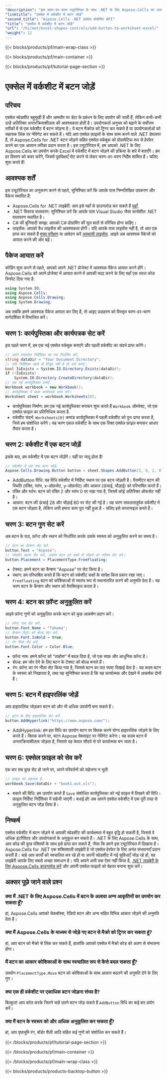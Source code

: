 ```yaml
---
"description": "इस चरण-दर-चरण ट्यूटोरियल के साथ .NET के लिए Aspose.Cells का उपयोग करके Excel वर्कशीट में बटन जोड़ना सीखें। इंटरैक्टिव बटन के साथ Excel स्प्रेडशीट को बेहतर बनाएँ।"
"linktitle": "एक्सेल में वर्कशीट में बटन जोड़ें"
"second_title": "Aspose.Cells .NET एक्सेल प्रोसेसिंग API"
"title": "एक्सेल में वर्कशीट में बटन जोड़ें"
"url": "/hi/net/excel-shapes-controls/add-button-to-worksheet-excel/"
"weight": 12
---
```


{{< blocks/products/pf/main-wrap-class >}}

{{< blocks/products/pf/main-container >}}

{{< blocks/products/pf/tutorial-page-section >}}

# एक्सेल में वर्कशीट में बटन जोड़ें

## परिचय
एक्सेल स्प्रेडशीट बहुमुखी हैं और आमतौर पर डेटा के प्रबंधन के लिए उपयोग की जाती हैं, लेकिन कभी-कभी उन्हें अतिरिक्त अन्तरक्रियाशीलता की आवश्यकता होती है। उपयोगकर्ता अनुभव को बढ़ाने के सर्वोत्तम तरीकों में से एक वर्कशीट में बटन जोड़ना है। ये बटन मैक्रोज़ को ट्रिगर कर सकते हैं या उपयोगकर्ताओं को सहायक लिंक पर नेविगेट कर सकते हैं। यदि आप एक्सेल फ़ाइलों के साथ काम करने वाले .NET डेवलपर हैं, तो Aspose.Cells for .NET बटन जोड़ने सहित एक्सेल वर्कबुक को प्रोग्रामेटिक रूप से हेरफेर करने का एक आसान तरीका प्रदान करता है।
इस ट्यूटोरियल में, हम आपको .NET के लिए Aspose.Cells का उपयोग करके Excel में वर्कशीट में बटन जोड़ने की प्रक्रिया के बारे में बताएँगे। हम हर विवरण को कवर करेंगे, जिसमें पूर्वापेक्षाएँ सेट करने से लेकर चरण-दर-चरण निर्देश शामिल हैं। चलिए शुरू करते हैं!
## आवश्यक शर्तें
इस ट्यूटोरियल का अनुसरण करने से पहले, सुनिश्चित करें कि आपके पास निम्नलिखित उपकरण और पैकेज स्थापित हैं:
- Aspose.Cells for .NET लाइब्रेरी: आप इसे यहाँ से डाउनलोड कर सकते हैं [यहाँ](https://releases.aspose.com/cells/net/).
- .NET विकास वातावरण: सुनिश्चित करें कि आपके पास Visual Studio जैसा कार्यशील .NET वातावरण स्थापित है।
- C# की बुनियादी समझ: आपको C# प्रोग्रामिंग की मूल बातों से परिचित होना चाहिए।
- लाइसेंस: आपको वैध लाइसेंस की आवश्यकता होगी। यदि आपके पास लाइसेंस नहीं है, तो आप एक प्राप्त कर सकते हैं [मुफ्त परीक्षण](https://releases.aspose.com/) या आवेदन करें [अस्थायी लाइसेंस](https://purchase.aspose.com/temporary-license/).
आइये अब आवश्यक पैकेजों को आयात करने की ओर बढ़ें।
## पैकेज आयात करें
कोडिंग शुरू करने से पहले, आपको अपने .NET प्रोजेक्ट में आवश्यक पैकेज आयात करने होंगे। Aspose.Cells को अपने प्रोजेक्ट में आयात करने में आपकी मदद करने के लिए यहाँ एक सरल कोड स्निपेट दिया गया है:
```csharp
using System.IO;
using Aspose.Cells;
using Aspose.Cells.Drawing;
using System.Drawing;
```
अब जबकि हमने आवश्यक पैकेज आयात कर लिए हैं, तो आइए उदाहरण को विस्तृत चरण-दर-चरण मार्गदर्शिका में विभाजित करें।
## चरण 1: कार्यपुस्तिका और कार्यपत्रक सेट करें
इस पहले चरण में, हम एक नई एक्सेल वर्कबुक बनाएंगे और पहली वर्कशीट का संदर्भ प्राप्त करेंगे।
```csharp
// अपने दस्तावेज़ निर्देशिका का पथ निर्धारित करें.
string dataDir = "Your Document Directory";
// यदि निर्देशिका पहले से मौजूद नहीं है तो उसे बनाएं।
bool IsExists = System.IO.Directory.Exists(dataDir);
if (!IsExists)
	System.IO.Directory.CreateDirectory(dataDir);
// एक नई कार्यपुस्तिका बनाएँ.
Workbook workbook = new Workbook();
// कार्यपुस्तिका में प्रथम कार्यपत्रक प्राप्त करें।
Worksheet sheet = workbook.Worksheets[0];
```

- कार्यपुस्तिका निर्माण: हम एक नई कार्यपुस्तिका बनाकर शुरू करते हैं `Workbook` ऑब्जेक्ट, जो एक एक्सेल फ़ाइल का प्रतिनिधित्व करता है.
- वर्कशीट संदर्भ: `Worksheets[0]` कमांड कार्यपुस्तिका में पहली वर्कशीट को पुनः प्राप्त करता है, जिसे हम संशोधित करेंगे।
यह चरण एकल वर्कशीट के साथ एक रिक्त एक्सेल फ़ाइल बनाकर आधार तैयार करता है।
## चरण 2: वर्कशीट में एक बटन जोड़ें
इसके बाद, हम वर्कशीट में एक बटन जोड़ेंगे। यहीं पर जादू होता है!
```csharp
// वर्कशीट में एक नया बटन जोड़ें.
Aspose.Cells.Drawing.Button button = sheet.Shapes.AddButton(2, 0, 2, 0, 28, 80);
```

- AddButton विधि: यह विधि वर्कशीट में निर्दिष्ट स्थान पर एक बटन जोड़ती है। पैरामीटर बटन की स्थिति (पंक्ति, स्तंभ, x-ऑफ़सेट, y-ऑफ़सेट) और आकार (ऊंचाई, चौड़ाई) को परिभाषित करते हैं।
- पंक्ति और स्तंभ: बटन को पंक्ति 2 और स्तंभ 0 पर रखा गया है, जिसमें कोई अतिरिक्त ऑफसेट नहीं है।
- आकार: बटन की ऊंचाई 28 और चौड़ाई 80 पर सेट की गई है।
यह चरण सफलतापूर्वक वर्कशीट में एक बटन जोड़ता है, लेकिन अभी हमारा काम पूरा नहीं हुआ है - चलिए इसे कस्टमाइज़ करते हैं।
## चरण 3: बटन गुण सेट करें
अब बटन के पाठ, फ़ॉन्ट और स्थान को निर्धारित करके उसके स्वरूप को अनुकूलित करने का समय है।
```csharp
// बटन का कैप्शन सेट करें.
button.Text = "Aspose";
// प्लेसमेंट प्रकार सेट करें, अर्थात बटन को कक्षों से जोड़ने का तरीका सेट करें।
button.Placement = PlacementType.FreeFloating;
```

- टेक्स्ट: हमने बटन का कैप्शन “Aspose” पर सेट किया है।
- स्थान: हम परिभाषित करते हैं कि बटन को वर्कशीट कक्षों के सापेक्ष किस प्रकार रखा जाए। `FreeFloating` बटन को कोशिकाओं से स्वतंत्र रूप से स्थानांतरित करने की अनुमति देता है।
यह चरण बटन के कैप्शन और स्थान को वैयक्तिकृत करता है।
## चरण 4: बटन का फ़ॉन्ट अनुकूलित करें
आइये फ़ॉन्ट गुणों को अनुकूलित करके बटन को कुछ आकर्षण प्रदान करें।
```csharp
// फ़ॉन्ट नाम सेट करें.
button.Font.Name = "Tahoma";
// कैप्शन स्ट्रिंग को बोल्ड सेट करें.
button.Font.IsBold = true;
// रंग नीला सेट करें.
button.Font.Color = Color.Blue;
```

- फ़ॉन्ट नाम: हमने फ़ॉन्ट को "ताहोमा" में बदल दिया है, जो एक साफ़ और आधुनिक फ़ॉन्ट है।
- बोल्ड: हम जोर देने के लिए बटन के टेक्स्ट को बोल्ड बनाते हैं।
- रंग: फ़ॉन्ट का रंग नीला सेट किया गया है, जिससे बटन का पाठ स्पष्ट दिखाई देता है।
यह कदम बटन के स्वरूप को निखारता है, तथा यह सुनिश्चित करता है कि यह कार्यात्मक और देखने में आकर्षक दोनों है।
## चरण 5: बटन में हाइपरलिंक जोड़ें
आप हाइपरलिंक जोड़कर बटन को और भी अधिक उपयोगी बना सकते हैं।
```csharp
// बटन के लिए हाइपरलिंक सेट करें.
button.AddHyperlink("https://www.aspose.com/");
```

- AddHyperlink: हम इस विधि का उपयोग बटन पर क्लिक करने योग्य हाइपरलिंक जोड़ने के लिए करते हैं। क्लिक करने पर, बटन Aspose वेबसाइट पर नेविगेट करेगा।
यह कदम बटन में अन्तरक्रियाशीलता जोड़ता है, जिससे यह केवल सौंदर्य से परे कार्यात्मक बन जाता है।
## चरण 6: एक्सेल फ़ाइल को सेव करें
एक बार सब कुछ सेट हो जाने पर, अपने परिवर्तनों को सहेजना न भूलें!
```csharp
// फ़ाइल को सहेजता है.
workbook.Save(dataDir + "book1.out.xls");
```

- बचाने की विधि: हम उपयोग करते हैं `Save` संशोधित कार्यपुस्तिका को नई फ़ाइल में लिखने की विधि। फ़ाइल निर्दिष्ट निर्देशिका में सहेजी जाएगी।
बधाई हो! अब आपने एक्सेल वर्कशीट में एक पूरी तरह से अनुकूलित बटन जोड़ लिया है।
## निष्कर्ष
एक्सेल वर्कशीट में बटन जोड़ने से आपकी स्प्रेडशीट की कार्यक्षमता में बहुत वृद्धि हो सकती है, जिससे वे अधिक इंटरैक्टिव और उपयोगकर्ता के अनुकूल बन सकते हैं। .NET के लिए Aspose.Cells के साथ, आप कोड की कुछ पंक्तियों के साथ इसे प्राप्त कर सकते हैं, जैसा कि हमने इस ट्यूटोरियल में दिखाया है।
Aspose.Cells for .NET एक शक्तिशाली लाइब्रेरी है जो एक्सेल हेरफेर के लिए अनंत संभावनाएँ प्रदान करती है। चाहे आप कार्यों को स्वचालित कर रहे हों या अपनी स्प्रेडशीट में नई सुविधाएँ जोड़ रहे हों, यह लाइब्रेरी आपके लिए सबसे अच्छा समाधान है।
यदि आपने अभी तक ऐसा नहीं किया है, [.NET लाइब्रेरी के लिए Aspose.Cells डाउनलोड करें](https://releases.aspose.com/cells/net/) और अपनी एक्सेल फाइलों को बेहतर बनाना शुरू करें।
## अक्सर पूछे जाने वाले प्रश्न
### क्या मैं .NET के लिए Aspose.Cells में बटन के अलावा अन्य आकृतियों का उपयोग कर सकता हूँ?
हां, Aspose.Cells आपको चेकबॉक्स, रेडियो बटन और अन्य सहित विभिन्न आकार जोड़ने की अनुमति देता है।
### क्या मैं Aspose.Cells के माध्यम से जोड़े गए बटन से मैक्रो को ट्रिगर कर सकता हूं?
हां, आप बटन को मैक्रो से लिंक कर सकते हैं, हालांकि आपको एक्सेल में मैक्रो कोड को अलग से संभालना होगा।
### मैं बटन का आकार कोशिकाओं के साथ स्वचालित रूप से कैसे बदल सकता हूँ?
उपयोग `PlacementType.Move` बटन को कोशिकाओं के साथ आकार बदलने की अनुमति देने के लिए गुण।
### क्या एक ही वर्कशीट पर एकाधिक बटन जोड़ना संभव है?
बिल्कुल! आप कॉल करके जितने चाहें उतने बटन जोड़ सकते हैं `AddButton` विधि का कई बार प्रयोग करें।
### क्या मैं बटन के स्वरूप को और अधिक अनुकूलित कर सकता हूँ?
हां, आप पृष्ठभूमि रंग, बॉर्डर शैली आदि सहित कई गुणों को संशोधित कर सकते हैं।

{{< /blocks/products/pf/tutorial-page-section >}}

{{< /blocks/products/pf/main-container >}}

{{< /blocks/products/pf/main-wrap-class >}}

{{< blocks/products/products-backtop-button >}}